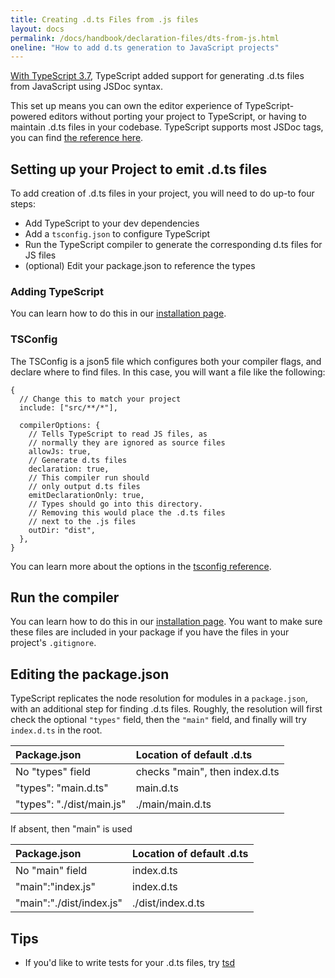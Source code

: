 ```yaml
---
title: Creating .d.ts Files from .js files
layout: docs
permalink: /docs/handbook/declaration-files/dts-from-js.html
oneline: "How to add d.ts generation to JavaScript projects"
---
```


[With TypeScript 3.7](/docs/handbook/release-notes/typescript-3-7.html#--declaration-and---allowjs),
TypeScript added support for generating .d.ts files from JavaScript using JSDoc syntax.

This set up means you can own the editor experience of TypeScript-powered editors without porting your project to TypeScript, or having to maintain .d.ts files in your codebase.
TypeScript supports most JSDoc tags, you can find [the reference here](/docs/handbook/type-checking-javascript-files.html#supported-jsdoc).

## Setting up your Project to emit .d.ts files

To add creation of .d.ts files in your project, you will need to do up-to four steps:

- Add TypeScript to your dev dependencies
- Add a `tsconfig.json` to configure TypeScript
- Run the TypeScript compiler to generate the corresponding d.ts files for JS files
- (optional) Edit your package.json to reference the types

### Adding TypeScript

You can learn how to do this in our [installation page](http://www.staging-typescript.org/download).

### TSConfig

The TSConfig is a json5 file which configures both your compiler flags, and declare where to find files.
In this case, you will want a file like the following:

```json5
{
  // Change this to match your project
  include: ["src/**/*"],

  compilerOptions: {
    // Tells TypeScript to read JS files, as
    // normally they are ignored as source files
    allowJs: true,
    // Generate d.ts files
    declaration: true,
    // This compiler run should
    // only output d.ts files
    emitDeclarationOnly: true,
    // Types should go into this directory.
    // Removing this would place the .d.ts files
    // next to the .js files
    outDir: "dist",
  },
}
```

You can learn more about the options in the [tsconfig reference](/reference).

## Run the compiler

You can learn how to do this in our [installation page](http://www.staging-typescript.org/download).
You want to make sure these files are included in your package if you have the files in your project's `.gitignore`.

## Editing the package.json

TypeScript replicates the node resolution for modules in a `package.json`, with an additional step for finding .d.ts files.
Roughly, the resolution will first check the optional `"types"` field, then the `"main"` field, and finally will try `index.d.ts` in the root.

| Package.json              | Location of default .d.ts      |
| :------------------------ | :----------------------------- |
| No "types" field          | checks "main", then index.d.ts |
| "types": "main.d.ts"      | main.d.ts                      |
| "types": "./dist/main.js" | ./main/main.d.ts               |

If absent, then "main" is used

| Package.json             | Location of default .d.ts |
| :----------------------- | :------------------------ |
| No "main" field          | index.d.ts                |
| "main":"index.js"        | index.d.ts                |
| "main":"./dist/index.js" | ./dist/index.d.ts         |

## Tips

- If you'd like to write tests for your .d.ts files, try [tsd](https://github.com/SamVerschueren/tsd)
